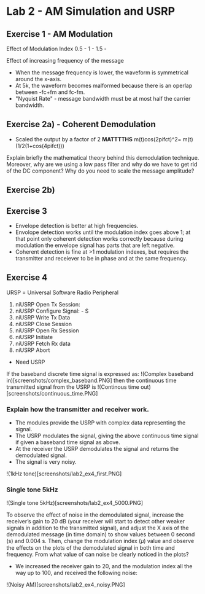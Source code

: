 # Lab 2 - AM Simulation and USRP

## Exercise 1 - AM Modulation


Effect of Modulation Index 
0.5 - 
1 - 
1.5 - 

Effect of increasing frequency of the message

* When the message frequency is lower, the waveform is symmetrical around the x-axis.
* At 5k, the waveform becomes malformed because there is an operlap between -fc+fm and fc-fm.
* "Nyquist Rate" - message bandwidth must be at most half the carrier bandwidth.


## Exercise 2a) - Coherent Demodulation
* Scaled the output by a factor of 2
**MATTTTHS**
m(t)cos(2pifct)^2= m(t)(1/2(1+cos(4pifct)))

Explain briefly the mathematical theory behind this demodulation technique. Moreover, why
are we using a low pass filter and why do we have to get rid of the DC component? Why do you
need to scale the message amplitude?

## Exercise 2b)



## Exercise 3
* Envelope detection is better at high frequencies.
* Envolope detection works until the modulation index goes above 1; at that point only coherent detection works correctly because during modulation the envelope signal has parts that are left negative.
* Coherent detection is fine at >1 modulation indexes, but requires the transmitter and receiever to be in phase and at the same frequency.

## Exercise 4
URSP = Universal Software Radio Peripheral
1. niUSRP Open Tx Session: 
2. niUSRP Configure Signal: - S
3. niUSRP Write Tx Data
4. niUSRP Close Session
5. niUSRP Open Rx Session
6. niUSRP Initiate
7. niUSRP Fetch Rx data
8. niUSRP Abort

* Need USRP

If the baseband discrete time signal is expressed as:
!(Complex baseband in)[screenshots/complex_baseband.PNG]
then the continuous time transmitted signal from the USRP is
!(Continous time out)[screenshots/continuous_time.PNG]

### Explain how the transmitter and receiver work.
* The modules provide the USRP with complex data representing the signal.
* The USRP modulates the signal, giving the above continuous time signal if given a baseband time signal as above.
* At the receiver the USRP demodulates the signal and returns the demodulated signal.
* The signal is very noisy.

!(1kHz tone)[screenshots/lab2_ex4_first.PNG]

### Single tone 5kHz
!(Single tone 5kHz)[screenshots/lab2_ex4_5000.PNG]

To observe the effect of noise in the demodulated signal, increase the receiver’s gain to 20
dB (your receiver will start to detect other weaker signals in addition to the transmitted signal), and
adjust the X axis of the demodulated message (in time domain) to show values between 0 second
(s) and 0.004 s. Then, change the modulation index (𝜇) value and observe the effects on the plots
of the demodulated signal in both time and frequency. From what value of can noise be clearly
noticed in the plots?

* We increased the receiver gain to 20, and the modulation index all the way up to 100, and received the following noise:

!(Noisy AM)[screenshots/lab2_ex4_noisy.PNG]
